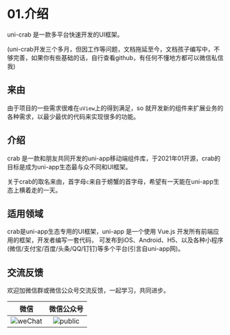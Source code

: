 # 01.介绍

uni-crab 是一款多平台快速开发的UI框架。
 
 (uni-crab开发三个多月，但因工作等问题，文档拖延至今，文档孩子编写中，不够完善，如果你有些基础的话，自行查看github，有任何不懂地方都可以微信私信我)

## 来由

由于项目的一些需求很难在`uView`上的得到满足，so 就开发新的组件来扩展业务的各种需求，以最少最优的代码来实现很多的功能。

## 介绍

crab 是一款和朋友共同开发的uni-app移动端组件库，于2021年01开源，crab的目标是成为uni-app生态最与众不同和UI框架。

关于crab的取名来由，首字母`c`来自于螃蟹的首字母，希望有一天能在uni-app生态上横着走的一天。

## 适用领域

crab是uni-app生态专用的UI框架，uni-app 是一个使用 Vue.js 开发所有前端应用的框架，开发者编写一套代码， 可发布到iOS、Android、H5、以及各种小程序(微信/支付宝/百度/头条/QQ/钉钉)等多个平台(引言自uni-app网)。

## 交流反馈

欢迎加微信群或微信公众号交流反馈，一起学习，共同进步。

| 微信  | 微信公众号 |
|:---:|:-----:|
|  ![weChat](https://cdn.jsdelivr.net/gh/qqlcx5/figure-bed@v1.0.0/image/wechat.jpeg)   |  ![public](https://cdn.jsdelivr.net/gh/qqlcx5/figure-bed@v1.0.0/image/public.jpg) |
